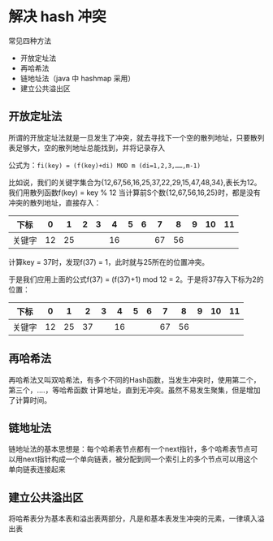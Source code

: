 #  解决 hash 冲突

常见四种方法

- 开放定址法
- 再哈希法
- 链地址法（java 中 hashmap 采用）
- 建立公共溢出区

##  开放定址法

所谓的开放定址法就是一旦发生了冲突，就去寻找下一个空的散列地址，只要散列表足够大，空的散列地址总能找到，并将记录存入

公式为：`fi(key) = (f(key)+di) MOD m (di=1,2,3,……,m-1) `

比如说，我们的关键字集合为{12,67,56,16,25,37,22,29,15,47,48,34},表长为12。 我们用散列函数f(key) = key % 12 
当计算前S个数{12,67,56,16,25}时，都是没有冲突的散列地址，直接存入： 

| 下标   | 0    | 1    | 2    | 3    | 4    | 5    | 6    | 7    | 8    | 9    | 10   | 11   |
| ------ | ---- | ---- | ---- | ---- | ---- | ---- | ---- | ---- | ---- | ---- | ---- | ---- |
| 关键字 | 12   | 25   |      |      | 16   |      |      | 67   | 56   |      |      |      |

计算key = 37时，发现f(37) = 1，此时就与25所在的位置冲突。 

于是我们应用上面的公式f(37) = (f(37)+1) mod 12 = 2。于是将37存入下标为2的位置： 

| 下标   | 0    | 1    | 2    | 3    | 4    | 5    | 6    | 7    | 8    | 9    | 10   | 11   |
| ------ | ---- | ---- | ---- | ---- | ---- | ---- | ---- | ---- | ---- | ---- | ---- | ---- |
| 关键字 | 12   | 25   | 37   |      | 16   |      |      | 67   | 56   |      |      |      |

##  再哈希法

再哈希法又叫双哈希法，有多个不同的Hash函数，当发生冲突时，使用第二个，第三个，….，等哈希函数
计算地址，直到无冲突。虽然不易发生聚集，但是增加了计算时间。

##  链地址法

链地址法的基本思想是：每个哈希表节点都有一个next指针，多个哈希表节点可以用next指针构成一个单向链表，被分配到同一个索引上的多个节点可以用这个单向链表连接起来

## 建立公共溢出区

将哈希表分为基本表和溢出表两部分，凡是和基本表发生冲突的元素，一律填入溢出表